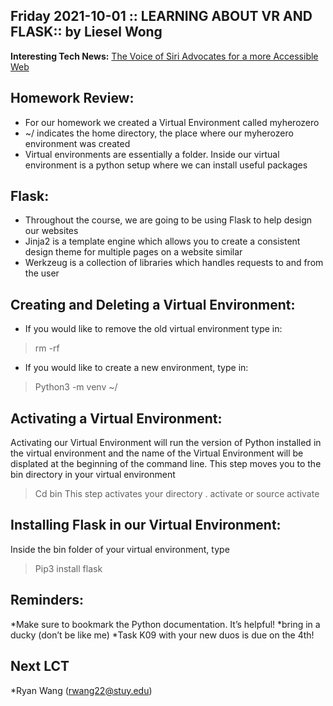 ## Friday 2021-10-01 :: LEARNING ABOUT VR AND FLASK:: by Liesel Wong
**Interesting Tech News:** [The Voice of Siri Advocates for a more Accessible Web ](https://www.cnet.com/tech/mobile/the-original-voice-of-siri-is-now-advocating-for-a-more-accessible-web/ 
)

## Homework Review: 
* For our homework we created a Virtual Environment called myherozero 
* ~/ indicates the home directory, the place where our myherozero environment was created 
* Virtual environments are essentially a folder. Inside our virtual environment is a python setup where we can install useful packages 

## Flask: 
* Throughout the course, we are going to be using Flask to help design our websites
* Jinja2 is a template engine which allows you to create a consistent design theme for multiple pages on a website similar 
* Werkzeug is a collection of libraries which handles requests to and from the user

## Creating and Deleting a Virtual Environment: 
* If you would like to remove the old virtual environment type in: 
> rm -rf <environmentName>
* If you would like to create a new environment, type in: 
> Python3 -m venv ~/<environmentName> 

## Activating a Virtual Environment: 
Activating our Virtual Environment will run the version of Python installed in the virtual environment and the name of the Virtual Environment will be displated at the beginning of the command line.
This step moves you to the bin directory in your virtual environment 
> Cd bin
This step activates your directory
> . activate or source activate 

## Installing Flask in our Virtual Environment: 
Inside the bin folder of your virtual environment, type 
> Pip3 install flask

## Reminders: 
*Make sure to bookmark the Python documentation. It’s helpful! 
*bring in a ducky (don’t be like me)
*Task K09 with your new duos is due on the 4th!

## Next LCT 
*Ryan Wang (rwang22@stuy.edu)
